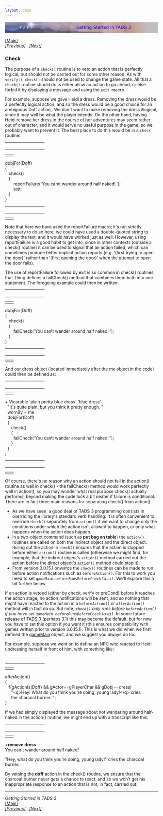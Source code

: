 ```yaml
---
layout: docs
---
```

<div class="topbar">

[<img src="topbar.jpg" data-border="0" />](index.html)

</div>

<div class="main">

[\[Main\]](index.html)  
*[\[Previous\]](verify.html)   [\[Next\]](action.html)*

### Check

The purpose of a `check()` routine is to veto an action that is
perfectly logical, but should not be carried out for some other reason.
As with `verify()`, `check()` should not be used to change the game
state. All that a `check()` routine should do is either allow an action
to go ahead, or else forbid it by displaying a message and using the
`exit `macro.

  
For example, suppose we gave Heidi a dress. Removing the dress would be
a perfectly logical action, and so the dress would be a good choice for
an ambiguous Doff action,. We don't want to make removing the dress
illogical, since it may well be what the player intends. On the other
hand, having Heidi remove her dress in the course of her adventures may
seem rather out of character, and it would serve no useful purpose in
the game, so we probably want to prevent it. The best place to do this
would be in a `check `routine:  

<table data-border="0" data-cellpadding="0" data-cellspacing="0">
<colgroup>
<col style="width: 50%" />
<col style="width: 50%" />
</colgroup>
<tbody>
<tr data-valign="TOP">
<td width="51"></td>
<td> <br />
</td>
</tr>
</tbody>
</table>

|     |     |
|-----|-----|
|     |     |

dobjFor(Doff)  
{  
   check()  
   {  
       reportFailure('You can\\t wander around half naked! ');  
       exit;  
   }  
}  

<table data-border="0" data-cellpadding="0" data-cellspacing="0">
<colgroup>
<col style="width: 50%" />
<col style="width: 50%" />
</colgroup>
<tbody>
<tr data-valign="TOP">
<td width="51"></td>
<td> <br />
</td>
</tr>
</tbody>
</table>

|     |     |
|-----|-----|
|     |     |

Note that here we have used the reportFailure macro; it's not strictly
necessary to do so here: we could have used a double-quoted string to
display the text, and it would have worked just as well. However, using
reportFailure is a good habit to get into, since in other contexts
(outside a check() routine) it can be used to signal that an action
failed, which can sometimes produce better implicit action reports (e.g.
'(first trying to open the door)' rather than '(first opening the door)'
when the attempt to open the door fails).  
  
The use of reportFailure followed by exit is so common in
check() routines that Thing defines a failCheck() method that combines
them both into one statement. The foregoing example could then be
written:  

<table data-border="0" data-cellpadding="0" data-cellspacing="0">
<colgroup>
<col style="width: 50%" />
<col style="width: 50%" />
</colgroup>
<tbody>
<tr data-valign="TOP">
<td width="51"></td>
<td> <br />
</td>
</tr>
</tbody>
</table>

|     |     |
|-----|-----|
|     |     |

dobjFor(Doff)  
{  
   check()  
   {  
       failCheck('You can\\t wander around half naked! ');  
   }  
}  

<table data-border="0" data-cellpadding="0" data-cellspacing="0">
<colgroup>
<col style="width: 50%" />
<col style="width: 50%" />
</colgroup>
<tbody>
<tr data-valign="TOP">
<td width="51"></td>
<td> <br />
</td>
</tr>
</tbody>
</table>

|     |     |
|-----|-----|
|     |     |

And our dress object (located immediately after the me object in the
code) could then be defined as:  

<table data-border="0" data-cellpadding="0" data-cellspacing="0">
<colgroup>
<col style="width: 50%" />
<col style="width: 50%" />
</colgroup>
<tbody>
<tr data-valign="TOP">
<td width="51"></td>
<td> <br />
</td>
</tr>
</tbody>
</table>

|     |     |
|-----|-----|
|     |     |

+ Wearable 'plain pretty blue dress' 'blue dress'  
  "It's quite plain, but you think it pretty enough. "  
  wornBy = me  
  dobjFor(Doff)  
  {  
     check()  
     {  
       failCheck('You can\\t wander around half naked! ');  
     }  
  }  
;  

<table data-border="0" data-cellpadding="0" data-cellspacing="0">
<colgroup>
<col style="width: 50%" />
<col style="width: 50%" />
</colgroup>
<tbody>
<tr data-valign="TOP">
<td width="51"></td>
<td> <br />
</td>
</tr>
</tbody>
</table>

|     |     |
|-----|-----|
|     |     |

Of course, there's no reason why an action should not fail in the
action() routine as well in check() - the failCheck() method would work
perfectly well in action(), so you may wonder what real purpose check()
actually performs, beyond making the code look a bit neater if failure
is conditional. There are in fact three main reasons for separating
check() from action():

- As we have seen, a good deal of TADS 3 programming consists in
  overriding the library's standard verb handling. It is often
  convenient to override `check()` separately from `action()` if we want
  to change only the conditions under which the action isn't allowed to
  happen, or only what happens when the action does happen.
- In a two-object command (such as **put bag on table**) the `action()`
  routines are called on both the indirect object and the direct object.
  Ruling out the action in `check()` ensures that the action is stopped
  before either `action()` routine is called (otherwise we might find,
  for example, that the indirect object's `action()` method carried out
  the action before the direct object's `action()` method could stop
  it).
- From version 3.0.15.1 onwards the `check()` routines can be made to
  run before action notifications such as `beforeAction()`. For this to
  work you need to set `gameMain.beforeRunsBeforeCheck` to `nil`. We'll
  explore this a bit further below.

If an action is vetoed (either by check, verify or preCond) before it
reaches the action stage, no action notifications will be sent, and so
nothing that might have reacted to the action in a `beforeAction()` or
`afterAction()` method will in fact do so. But note, *`check()` only
runs before `beforeAction()` if you have set
`gameMain.beforeRunsBeforeCheck` to `nil`*. In some future release of
TADS 3 (perhaps 3.1) this may become the default, but for now you have
to set this option if you want it (this ensures compatibility with games
written prior to version 3.0.15.1). This is what we did when we first
defined the [gameMain](startinganewgame.html#gameMain) object, and we
suggest you always do too.

  
For example, suppose we went on to define an NPC who reacted to Heidi
undressing herself in front of him, with something like:  

<table data-border="0" data-cellpadding="0" data-cellspacing="0">
<colgroup>
<col style="width: 50%" />
<col style="width: 50%" />
</colgroup>
<tbody>
<tr data-valign="TOP">
<td width="51"></td>
<td> <br />
</td>
</tr>
</tbody>
</table>

|     |     |
|-----|-----|
|     |     |

afterAction()  
{  
  if(gActionIs(Doff) && gActor==gPlayerChar && gDobj==dress)  
     "\<q\>Hey! What do you think you're doing, young lady!\</q\> cries  
     the charcoal burner. ";  
}  
  
If we had simply displayed the message about not wandering around
half-naked in the action() routine, we might end up with a transcript
like this:  

<table data-border="0" data-cellpadding="0" data-cellspacing="0">
<colgroup>
<col style="width: 50%" />
<col style="width: 50%" />
</colgroup>
<tbody>
<tr data-valign="TOP">
<td width="51"></td>
<td> <br />
</td>
</tr>
</tbody>
</table>

|     |     |
|-----|-----|
|     |     |

\>**remove dress**  
You can't wander around half naked!  
  
"Hey, what do you think you're doing, young lady!" cries the charcoal
burner.  
  
By vetoing the **doff** action in the check() routine, we ensure that
the charcoal burner never gets a chance to react, and so we won't get
his inappropriate response to an action that is not, in fact, carried
out.  
  

------------------------------------------------------------------------

*Getting Started in TADS 3*  
[\[Main\]](index.html)  
*[\[Previous\]](verify.html)   [\[Next\]](action.html)*

</div>

